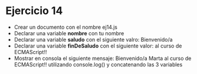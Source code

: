 # Ejercicio 14

* Crear un documento con el nombre ej14.js
* Declarar una variable **nombre** con tu nombre
* Declarar una variable **saludo** con el siguiente valro: Bienvenido/a
* Declarar una variable **finDeSaludo** con el siguiente valor: al curso de ECMAScript!!
* Mostrar en consola el siguiente mensaje: Bienvenido/a Marta al curso de ECMAScript!! utilizando console.log() y concatenando las 3 variables


